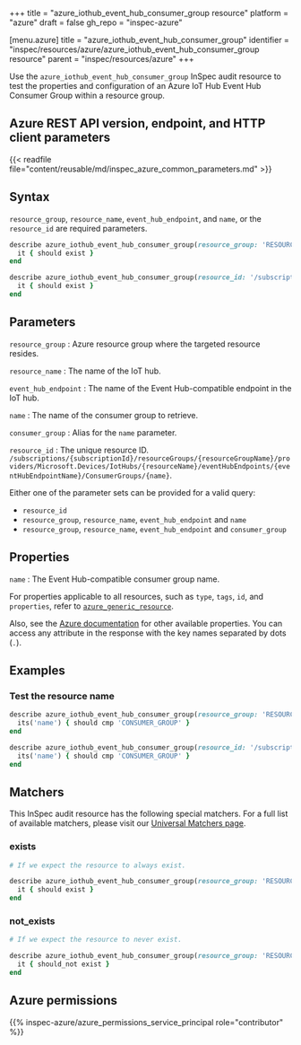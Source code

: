 +++
title = "azure_iothub_event_hub_consumer_group resource"
platform = "azure"
draft = false
gh_repo = "inspec-azure"

[menu.azure]
title = "azure_iothub_event_hub_consumer_group"
identifier = "inspec/resources/azure/azure_iothub_event_hub_consumer_group resource"
parent = "inspec/resources/azure"
+++

Use the `azure_iothub_event_hub_consumer_group` InSpec audit resource to test the properties and configuration of an Azure IoT Hub Event Hub Consumer Group within a resource group.

## Azure REST API version, endpoint, and HTTP client parameters

{{< readfile file="content/reusable/md/inspec_azure_common_parameters.md" >}}

## Syntax

`resource_group`, `resource_name`, `event_hub_endpoint`, and `name`, or the `resource_id` are required parameters.

```ruby
describe azure_iothub_event_hub_consumer_group(resource_group: 'RESOURCE_GROUP', resource_name: 'IoT_NAME', event_hub_endpoint: 'EVENT_HUB_NAME', name: 'CONSUMER_GROUP') do
  it { should exist }
end
```

```ruby
describe azure_iothub_event_hub_consumer_group(resource_id: '/subscriptions/{subscriptionId}/resourceGroups/{resourceGroupName}/providers/Microsoft.Devices/IotHubs/{resourceName}/eventHubEndpoints/{eventHubEndpointName}/ConsumerGroups/{name}') do
  it { should exist }
end
```

## Parameters

`resource_group`
: Azure resource group where the targeted resource resides.

`resource_name`
: The name of the IoT hub.

`event_hub_endpoint`
: The name of the Event Hub-compatible endpoint in the IoT hub.

`name`
: The name of the consumer group to retrieve.

`consumer_group`
: Alias for the `name` parameter.

`resource_id`
: The unique resource ID. `/subscriptions/{subscriptionId}/resourceGroups/{resourceGroupName}/providers/Microsoft.Devices/IotHubs/{resourceName}/eventHubEndpoints/{eventHubEndpointName}/ConsumerGroups/{name}`.

Either one of the parameter sets can be provided for a valid query:

- `resource_id`
- `resource_group`, `resource_name`, `event_hub_endpoint` and `name`
- `resource_group`, `resource_name`, `event_hub_endpoint` and `consumer_group`

## Properties

`name`
: The Event Hub-compatible consumer group name.

For properties applicable to all resources, such as `type`, `tags`, `id`, and `properties`, refer to [`azure_generic_resource`](azure_generic_resource#properties).

Also, see the [Azure documentation](https://docs.microsoft.com/en-us/rest/api/iothub/iothubresource/geteventhubconsumergroup#eventhubconsumergroupinfo) for other available properties. You can access any attribute in the response with the key names separated by dots (`.`).

## Examples

### Test the resource name

```ruby
describe azure_iothub_event_hub_consumer_group(resource_group: 'RESOURCE_GROUP', resource_name: 'IoT_NAME', event_hub_endpoint: 'EVENT_HUB_NAME', name: 'CONSUMER_GROUP') do
  its('name') { should cmp 'CONSUMER_GROUP' }
end
```

```ruby
describe azure_iothub_event_hub_consumer_group(resource_id: '/subscriptions/{subscriptionId}/resourceGroups/{resourceGroupName}/providers/Microsoft.Devices/IotHubs/{resourceName}/eventHubEndpoints/{eventHubEndpointName}/ConsumerGroups/{name}') do
  its('name') { should cmp 'CONSUMER_GROUP' }
end
```

## Matchers

This InSpec audit resource has the following special matchers. For a full list of available matchers, please visit our [Universal Matchers page](https://docs.chef.io/inspec/matchers/).

### exists

```ruby
# If we expect the resource to always exist.

describe azure_iothub_event_hub_consumer_group(resource_group: 'RESOURCE_GROUP', resource_name: 'IoT_NAME', event_hub_endpoint: 'EVENT_HUB_NAME', name: 'CONSUMER_GROUP') do
  it { should exist }
end
```

### not_exists

```ruby
# If we expect the resource to never exist.

describe azure_iothub_event_hub_consumer_group(resource_group: 'RESOURCE_GROUP', resource_name: 'IoT_NAME', event_hub_endpoint: 'EVENT_HUB_NAME', name: 'CONSUMER_GROUP') do
  it { should_not exist }
end
```

## Azure permissions

{{% inspec-azure/azure_permissions_service_principal role="contributor" %}}
